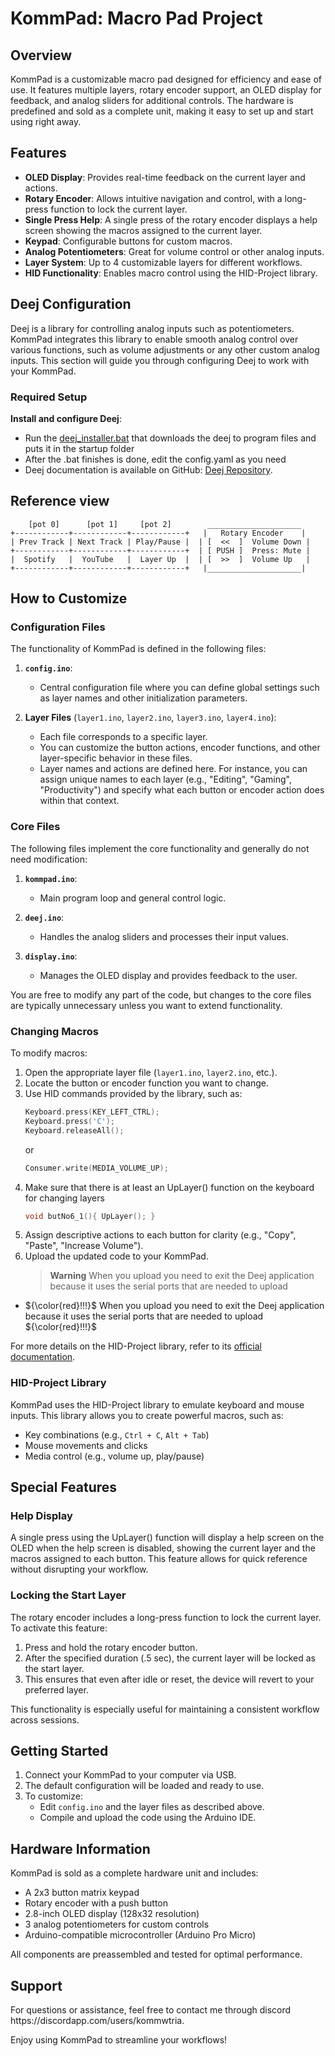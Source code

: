 # KommPad: Macro Pad Project

## Overview

KommPad is a customizable macro pad designed for efficiency and ease of use. It features multiple layers, rotary encoder support, an OLED display for feedback, and analog sliders for additional controls. The hardware is predefined and sold as a complete unit, making it easy to set up and start using right away.

## Features

- **OLED Display**: Provides real-time feedback on the current layer and actions.
- **Rotary Encoder**: Allows intuitive navigation and control, with a long-press function to lock the current layer.
- **Single Press Help**: A single press of the rotary encoder displays a help screen showing the macros assigned to the current layer.
- **Keypad**: Configurable buttons for custom macros.
- **Analog Potentiometers**: Great for volume control or other analog inputs.
- **Layer System**: Up to 4 customizable layers for different workflows.
- **HID Functionality**: Enables macro control using the HID-Project library.

## Deej Configuration

Deej is a library for controlling analog inputs such as potentiometers. KommPad integrates this library to enable smooth analog control over various functions, such as volume adjustments or any other custom analog inputs. This section will guide you through configuring Deej to work with your KommPad.

### Required Setup

**Install and configure Deej**:

- Run the [deej_installer.bat](https://github.com/anpapag1/KommPad/blob/main/deej_installer.bat) that downloads the deej to program files and puts it in the startup folder
- After the .bat finishes is done, edit the config.yaml as you need
- Deej documentation is available on GitHub: [Deej Repository](https://github.com/omriharel/deej).

## Reference view

```
    [pot 0]      [pot 1]     [pot 2]        _____________________
+------------+------------+------------+   |   Rotary Encoder    |
| Prev Track | Next Track | Play/Pause |  | [  <<  ]  Volume Down |
+------------+------------+------------+  | [ PUSH ]  Press: Mute |
|  Spotify   |  YouTube   |  Layer Up  |  | [  >>  ]  Volume Up   |
+------------+------------+------------+   |_____________________|
```

## How to Customize

### Configuration Files

The functionality of KommPad is defined in the following files:

1. **`config.ino`**:

   - Central configuration file where you can define global settings such as layer names and other initialization parameters.

2. **Layer Files** (`layer1.ino`, `layer2.ino`, `layer3.ino`, `layer4.ino`):

   - Each file corresponds to a specific layer.
   - You can customize the button actions, encoder functions, and other layer-specific behavior in these files.
   - Layer names and actions are defined here. For instance, you can assign unique names to each layer (e.g., "Editing", "Gaming", "Productivity") and specify what each button or encoder action does within that context.

### Core Files

The following files implement the core functionality and generally do not need modification:

1. **`kommpad.ino`**:

   - Main program loop and general control logic.

2. **`deej.ino`**:

   - Handles the analog sliders and processes their input values.

3. **`display.ino`**:

   - Manages the OLED display and provides feedback to the user.

You are free to modify any part of the code, but changes to the core files are typically unnecessary unless you want to extend functionality.

### Changing Macros

To modify macros:

1. Open the appropriate layer file (`layer1.ino`, `layer2.ino`, etc.).
2. Locate the button or encoder function you want to change.
3. Use HID commands provided by the library, such as:
   ```cpp
   Keyboard.press(KEY_LEFT_CTRL);
   Keyboard.press('C');
   Keyboard.releaseAll();
   ```
   or
   ```cpp
   Consumer.write(MEDIA_VOLUME_UP);
   ```
4. Make sure that there is at least an UpLayer() function on the keyboard for changing layers
   ```cpp
   void butNo6_1(){ UpLayer(); }
   ```
5. Assign descriptive actions to each button for clarity (e.g., "Copy", "Paste", "Increase Volume").
6. Upload the updated code to your KommPad.
   > **Warning**
   > When you upload you need to exit the Deej application because it uses the serial ports that are needed to upload

- ${\color{red}!!!}$ When you upload you need to exit the Deej application because it uses the serial ports that are needed to upload ${\color{red}!!!}$

For more details on the HID-Project library, refer to its [official documentation](https://github.com/NicoHood/HID).

### HID-Project Library

KommPad uses the HID-Project library to emulate keyboard and mouse inputs. This library allows you to create powerful macros, such as:

- Key combinations (e.g., `Ctrl + C`, `Alt + Tab`)
- Mouse movements and clicks
- Media control (e.g., volume up, play/pause)

## Special Features

### Help Display

A single press using the UpLayer() function will display a help screen on the OLED when the help screen is disabled, showing the current layer and the macros assigned to each button. This feature allows for quick reference without disrupting your workflow.

### Locking the Start Layer

The rotary encoder includes a long-press function to lock the current layer. To activate this feature:

1. Press and hold the rotary encoder button.
2. After the specified duration (.5 sec), the current layer will be locked as the start layer.
3. This ensures that even after idle or reset, the device will revert to your preferred layer.

This functionality is especially useful for maintaining a consistent workflow across sessions.

## Getting Started

1. Connect your KommPad to your computer via USB.
2. The default configuration will be loaded and ready to use.
3. To customize:
   - Edit `config.ino` and the layer files as described above.
   - Compile and upload the code using the Arduino IDE.

## Hardware Information

KommPad is sold as a complete hardware unit and includes:

- A 2x3 button matrix keypad
- Rotary encoder with a push button
- 2.8-inch OLED display (128x32 resolution)
- 3 analog potentiometers for custom controls
- Arduino-compatible microcontroller (Arduino Pro Micro)

All components are preassembled and tested for optimal performance.

## Support

For questions or assistance, feel free to contact me through discord https\://discordapp.com/users/kommwtria.

Enjoy using KommPad to streamline your workflows!
